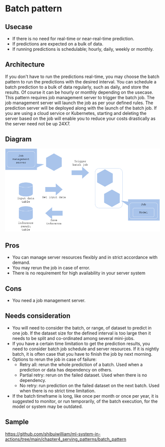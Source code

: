 # Batch pattern

## Usecase
- If there is no need for real-time or near-real-time prediction. 
- If predictions are expected on a bulk of data.
- If running predictions is schedulable; hourly, daily, weekly or monthly.

## Architecture
If you don't have to run the predictions real-time, you may choose the batch pattern to run the predictions with the desired interval. You can schedule a batch prediction to a bulk of data regularly, such as daily, and store the results. Of course it can be hourly or monthly depending on the usecase. This pattern requires job management server to trigger the batch job. The job management server will launch the job as per your defined rules. The prediction server will be deployed along with the launch of the batch job. If you are using a cloud service or Kubernetes, starting and deleting the server based on the job will enable you to reduce your costs drastically as the server need not be up 24X7.

## Diagram
![diagram](diagram.png)

## Pros
- You can manage server resources flexibly and in strict accordance with demand.
- You may rerun the job in case of error.
- There is no requirement for high availability in your server system

## Cons
- You need a job management server.

## Needs consideration
- You will need to consider the batch, or range, of dataset to predict in one job. If the dataset size for the defined interval is too large then it needs to be split and co-ordinated among several mini-jobs.
- If you have a certain time limitation to get the prediction results, you need to consider batch job schedule and server resources. If it is nightly batch, it is often case that you have to finish the job by next morning.
- Options to rerun the job in case of failure:
  - Retry all: rerun the whole prediction of a batch. Used when a prediction or data has dependency on others.
  - Partial retry: rerun on the failed dataset. Used when there is no dependency.
  - No retry: run prediction on the failed dataset on the next batch. Used when there is no strict time limitation.
- If the batch timeframe is long, like once per month or once per year, it is suggested to monitor, or run temporarily, of the batch execution, for the model or system may be outdated.

## Sample
https://github.com/shibuiwilliam/ml-system-in-actions/tree/main/chapter4_serving_patterns/batch_pattern